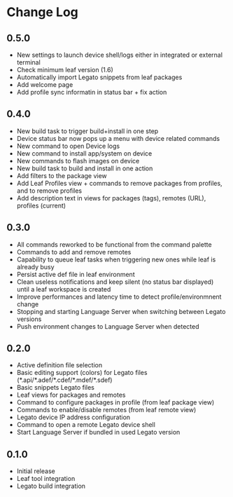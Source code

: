 # Change Log

## 0.5.0
- New settings to launch device shell/logs either in integrated or external terminal
- Check minimum leaf version (1.6)
- Automatically import Legato snippets from leaf packages
- Add welcome page
- Add profile sync informatin in status bar + fix action

## 0.4.0
- New build task to trigger build+install in one step
- Device status bar now pops up a menu with device related commands
- New command to open Device logs
- New command to install app/system on device
- New commands to flash images on device
- New build task to build and install in one action
- Add filters to the package view
- Add Leaf Profiles view + commands to remove packages from profiles, and to remove profiles
- Add description text in views for packages (tags), remotes (URL), profiles (current)

## 0.3.0
- All commands reworked to be functional from the command palette
- Commands to add and remove remotes
- Capability to queue leaf tasks when triggering new ones while leaf is already busy
- Persist active def file in leaf environment
- Clean useless notifications and keep silent (no status bar displayed) until a leaf workspace is created
- Improve performances and latency time to detect profile/environmnent change
- Stopping and starting Language Server when switching between Legato versions
- Push environment changes to Language Server when detected

## 0.2.0
- Active definition file selection
- Basic editing support (colors) for Legato files (\*.api/\*.adef/\*.cdef/\*.mdef/\*.sdef)
- Basic snippets Legato files
- Leaf views for packages and remotes
- Command to configure packages in profile (from leaf package view)
- Commands to enable/disable remotes (from leaf remote view)
- Legato device IP address configuration
- Command to open a remote Legato device shell
- Start Language Server if bundled in used Legato version

## 0.1.0
- Initial release
- Leaf tool integration
- Legato build integration
